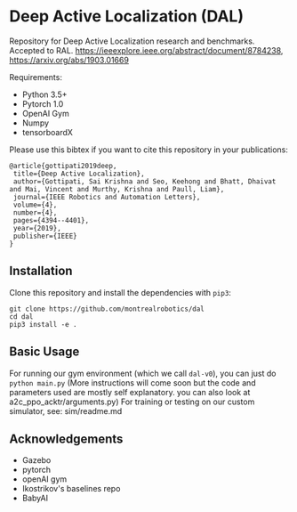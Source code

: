 # Deep Active Localization (DAL)
Repository for Deep Active Localization research and benchmarks. Accepted to RAL. https://ieeexplore.ieee.org/abstract/document/8784238, https://arxiv.org/abs/1903.01669

Requirements:
- Python 3.5+
- Pytorch 1.0
- OpenAI Gym
- Numpy
- tensorboardX

Please use this bibtex if you want to cite this repository in your publications:
```
@article{gottipati2019deep,
 title={Deep Active Localization},
 author={Gottipati, Sai Krishna and Seo, Keehong and Bhatt, Dhaivat and Mai, Vincent and Murthy, Krishna and Paull, Liam},
 journal={IEEE Robotics and Automation Letters},
 volume={4},
 number={4},
 pages={4394--4401},
 year={2019},
 publisher={IEEE}
}
```

## Installation

Clone this repository and install the dependencies with `pip3`:

```
git clone https://github.com/montrealrobotics/dal
cd dal
pip3 install -e .
```

## Basic Usage
For running our gym environment (which we call `dal-v0`), you can just do `python main.py` (More instructions will come soon but the code and parameters used are mostly self explanatory. you can also look at a2c_ppo_acktr/arguments.py)
For training or testing on our custom simulator, see: sim/readme.md

## Acknowledgements
- Gazebo
- pytorch
- openAI gym
- Ikostrikov's baselines repo
- BabyAI
